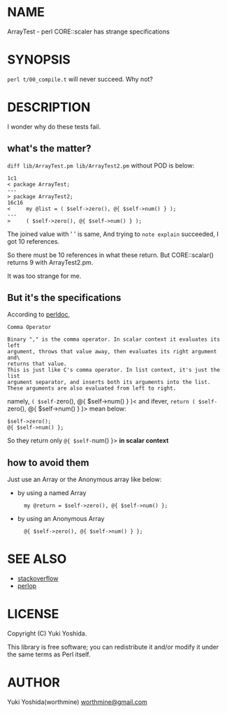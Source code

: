 # NAME

ArrayTest - perl CORE::scaler has strange specifications

# SYNOPSIS

`perl t/00_compile.t` will never succeed. Why not?

# DESCRIPTION

I wonder why do these tests fail.

## what's the matter?

`diff lib/ArrayTest.pm lib/ArrayTest2.pm` without POD is below:

    1c1
    < package ArrayTest;
    ---
    > package ArrayTest2;
    16c16
    <     my @list = ( $self->zero(), @{ $self->num() } );
    ---
    >     ( $self->zero(), @{ $self->num() } );

The joined value with ' ' is same,
And trying to `note explain` succeeded, I got 10 references.

So there must be 10 references in what these return.
But CORE::scalar() returns 9 with ArrayTest2.pm.

It was too strange for me.

## But it's the specifications

According to [perldoc](http://perldoc.perl.org/perlop.html#Comma-Operator),

    Comma Operator

    Binary "," is the comma operator. In scalar context it evaluates its left
    argument, throws that value away, then evaluates its right argument and\
    returns that value.
    This is just like C's comma operator. In list context, it's just the list
    argument separator, and inserts both its arguments into the list.
    These arguments are also evaluated from left to right.

namely, `( $self-`zero(), @{ $self->num() } )< and ifever, `return ( $self-`zero(), @{ $self->num() } )> mean below:

    $self->zero();
    @{ $self->num() };

So they return only `@{ $self-`num() }> **in scalar context**

## how to avoid them

Just use an Array or the Anonymous array like below:

- by using a named Array

        my @return = $self->zero(), @{ $self->num() };

- by using an Anonymous Array

        @{ $self->zero(), @{ $self->num() } };

# SEE ALSO

- [stackoverflow](https://stackoverflow.com/questions/19689393/why-do-i-get-the-last-value-in-a-list-in-scalar-context-in-perl?newreg=b76291905c824a95a0fabaf5a539d0e0)
- [perlop](http://perldoc.perl.org/perlop.html#Comma-Operator)

# LICENSE

Copyright (C) Yuki Yoshida.

This library is free software; you can redistribute it and/or modify
it under the same terms as Perl itself.

# AUTHOR

Yuki Yoshida(worthmine) <worthmine@gmail.com>

